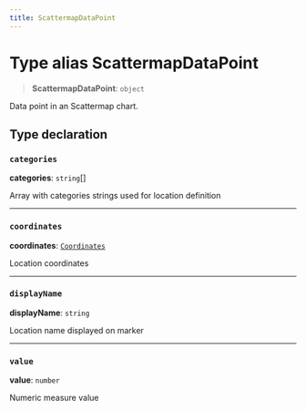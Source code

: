 ```yaml
---
title: ScattermapDataPoint
---
```


# Type alias ScattermapDataPoint

> **ScattermapDataPoint**: `object`

Data point in an Scattermap chart.

## Type declaration

### `categories`

**categories**: `string`[]

Array with categories strings used for location definition

***

### `coordinates`

**coordinates**: [`Coordinates`](type-alias.Coordinates.md)

Location coordinates

***

### `displayName`

**displayName**: `string`

Location name displayed on marker

***

### `value`

**value**: `number`

Numeric measure value
